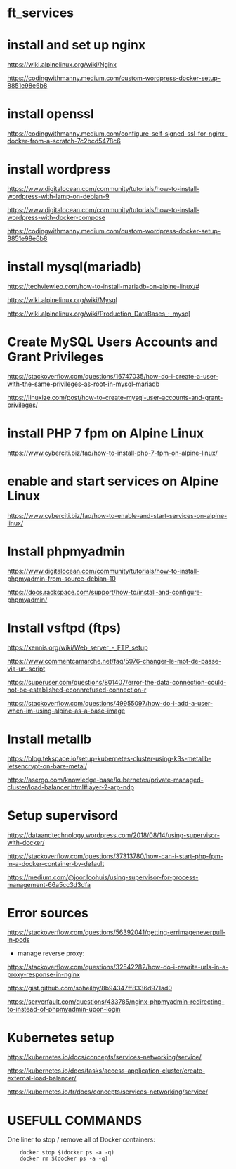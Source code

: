 # ft_services

# install and set up nginx

https://wiki.alpinelinux.org/wiki/Nginx

https://codingwithmanny.medium.com/custom-wordpress-docker-setup-8851e98e6b8

# install openssl

https://codingwithmanny.medium.com/configure-self-signed-ssl-for-nginx-docker-from-a-scratch-7c2bcd5478c6

# install wordpress

https://www.digitalocean.com/community/tutorials/how-to-install-wordpress-with-lamp-on-debian-9

https://www.digitalocean.com/community/tutorials/how-to-install-wordpress-with-docker-compose
    
https://codingwithmanny.medium.com/custom-wordpress-docker-setup-8851e98e6b8

# install mysql(mariadb)

https://techviewleo.com/how-to-install-mariadb-on-alpine-linux/#

https://wiki.alpinelinux.org/wiki/Mysql

https://wiki.alpinelinux.org/wiki/Production_DataBases_:_mysql

# Create MySQL Users Accounts and Grant Privileges
    
https://stackoverflow.com/questions/16747035/how-do-i-create-a-user-with-the-same-privileges-as-root-in-mysql-mariadb

https://linuxize.com/post/how-to-create-mysql-user-accounts-and-grant-privileges/
              
# install PHP 7 fpm on Alpine Linux
    
https://www.cyberciti.biz/faq/how-to-install-php-7-fpm-on-alpine-linux/
    
 
# enable and start services on Alpine Linux

https://www.cyberciti.biz/faq/how-to-enable-and-start-services-on-alpine-linux/
 
# Install phpmyadmin
    
https://www.digitalocean.com/community/tutorials/how-to-install-phpmyadmin-from-source-debian-10
    
https://docs.rackspace.com/support/how-to/install-and-configure-phpmyadmin/
    
# Install vsftpd (ftps)

https://xennis.org/wiki/Web_server_-_FTP_setup

https://www.commentcamarche.net/faq/5976-changer-le-mot-de-passe-via-un-script

https://superuser.com/questions/801407/error-the-data-connection-could-not-be-established-econnrefused-connection-r

https://stackoverflow.com/questions/49955097/how-do-i-add-a-user-when-im-using-alpine-as-a-base-image


# Install metallb

https://blog.tekspace.io/setup-kubernetes-cluster-using-k3s-metallb-letsencrypt-on-bare-metal/

https://asergo.com/knowledge-base/kubernetes/private-managed-cluster/load-balancer.html#layer-2-arp-ndp

# Setup supervisord

https://dataandtechnology.wordpress.com/2018/08/14/using-supervisor-with-docker/

https://stackoverflow.com/questions/37313780/how-can-i-start-php-fpm-in-a-docker-container-by-default

https://medium.com/@joor.loohuis/using-supervisor-for-process-management-66a5cc3d3dfa

# Error sources

https://stackoverflow.com/questions/56392041/getting-errimageneverpull-in-pods

* manage reverse proxy:

https://stackoverflow.com/questions/32542282/how-do-i-rewrite-urls-in-a-proxy-response-in-nginx

https://gist.github.com/soheilhy/8b94347ff8336d971ad0

https://serverfault.com/questions/433785/nginx-phpmyadmin-redirecting-to-instead-of-phpmyadmin-upon-login

# Kubernetes setup

https://kubernetes.io/docs/concepts/services-networking/service/

https://kubernetes.io/docs/tasks/access-application-cluster/create-external-load-balancer/

https://kubernetes.io/fr/docs/concepts/services-networking/service/


# USEFULL COMMANDS

One liner to stop / remove all of Docker containers:

        docker stop $(docker ps -a -q)
        docker rm $(docker ps -a -q)
